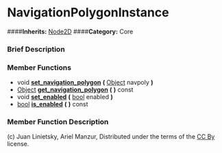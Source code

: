 #  NavigationPolygonInstance  
####**Inherits:** [Node2D](class_node2d)
####**Category:** Core

###  Brief Description  


###  Member Functions 
  * void  **[set&#95;navigation&#95;polygon](#set_navigation_polygon)**  **(** [Object](class_object) navpoly  **)**
  * [Object](class_object)  **[get&#95;navigation&#95;polygon](#get_navigation_polygon)**  **(** **)** const
  * void  **[set&#95;enabled](#set_enabled)**  **(** [bool](class_bool) enabled  **)**
  * [bool](class_bool)  **[is&#95;enabled](#is_enabled)**  **(** **)** const

###  Member Function Description  


(c) Juan Linietsky, Ariel Manzur, Distributed under the terms of the [CC By](https://creativecommons.org/licenses/by/3.0/legalcode) license.
